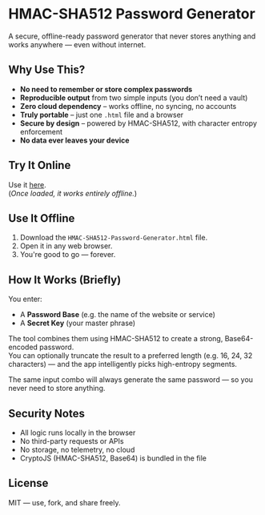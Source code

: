 # HMAC-SHA512 Password Generator

A secure, offline-ready password generator that never stores anything and works anywhere — even without internet.

## Why Use This?

- **No need to remember or store complex passwords**
- **Reproducible output** from two simple inputs (you don’t need a vault)
- **Zero cloud dependency** – works offline, no syncing, no accounts
- **Truly portable** – just one `.html` file and a browser
- **Secure by design** – powered by HMAC-SHA512, with character entropy enforcement
- **No data ever leaves your device**

## Try It Online

Use it [here](https://eclipsednoir.github.io/HMAC-SHA512-Password-Generator/).  
(*Once loaded, it works entirely offline.*)

## Use It Offline

1. Download the `HMAC-SHA512-Password-Generator.html` file.
2. Open it in any web browser.
3. You're good to go — forever.

## How It Works (Briefly)

You enter:
- A **Password Base** (e.g. the name of the website or service)
- A **Secret Key** (your master phrase)

The tool combines them using HMAC-SHA512 to create a strong, Base64-encoded password.  
You can optionally truncate the result to a preferred length (e.g. 16, 24, 32 characters) — and the app intelligently picks high-entropy segments.

The same input combo will always generate the same password — so you never need to store anything.

## Security Notes

- All logic runs locally in the browser
- No third-party requests or APIs
- No storage, no telemetry, no cloud
- CryptoJS (HMAC-SHA512, Base64) is bundled in the file

## License

MIT — use, fork, and share freely.
